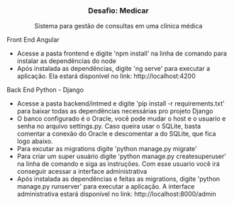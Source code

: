 <h3 align="center">
  Desafio: Medicar
</h3>

<p align="center">Sistema para gestão de consultas em uma clínica médica</p>

<p> Front End Angular</p>
<ul>
  <li> Acesse a pasta frontend e digite 'npm install' na linha de comando para instalar as dependências do node</li>
  <li> Após instalada as dependências, digite 'ng serve' para executar a aplicação. Ela estará disponível no link: http://localhost:4200 </li>
</ul>

<p> Back End Python - Django</p>
<ul>
  <li> Acesse a pasta backend/intmed e digite 'pip install -r requirements.txt' para baixar todas as dependências necessárias pro projeto Django</li>
  <li>O banco configurado é o Oracle, você pode mudar o host e o usuario e senha no arquivo settings.py. Caso queira usar o SQLite, basta comentar a conexão do Oracle e descomentar a do SQLite, que fica logo abaixo.</li>
  <li>Para excutar as migrations digite 'python manage.py migrate'</li>
  <li>Para criar um super usuário digite 'python manage.py createsuperuser' na linha de comando e siga as instruções. Com esse usuario você irá conseguir acessar a interface administrativa</li>
  <li> Após instalada as dependências e feitas as migrations, digite 'python manage.py runserver' para executar a aplicação. A interface administrativa estará disponível no link: http://localhost:8000/admin </li>
</ul>
